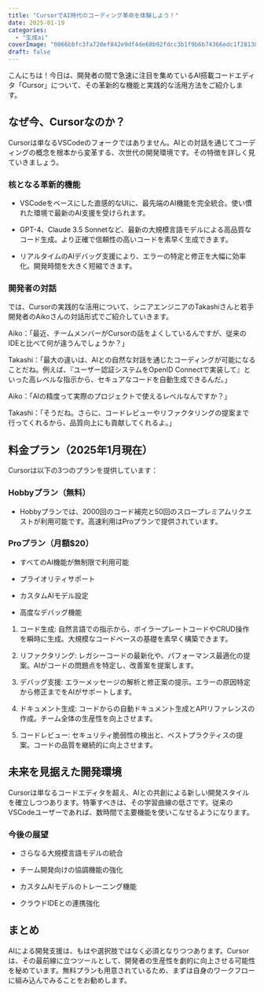 ```yaml
---
title: "CursorでAI時代のコーディング革命を体験しよう！"
date: 2025-01-19
categories: 
  - "生成ai"
coverImage: "0066bbfc3fa720ef842e9df4de68b92fdcc3b1f9b6b74366edc1f28138e8cd69.png"
draft: false
---
```


こんにちは！今日は、開発者の間で急速に注目を集めているAI搭載コードエディタ「Cursor」について、その革新的な機能と実践的な活用方法をご紹介します。

## なぜ今、Cursorなのか？

Cursorは単なるVSCodeのフォークではありません。AIとの対話を通じてコーディングの概念を根本から変革する、次世代の開発環境です。その特徴を詳しく見ていきましょう。

### 核となる革新的機能

- VSCodeをベースにした直感的なUIに、最先端のAI機能を完全統合。使い慣れた環境で最新のAI支援を受けられます。

- GPT-4、Claude 3.5 Sonnetなど、最新の大規模言語モデルによる高品質なコード生成。より正確で信頼性の高いコードを素早く生成できます。

- リアルタイムのAIデバッグ支援により、エラーの特定と修正を大幅に効率化。開発時間を大きく短縮できます。

### 開発者の対話

では、Cursorの実践的な活用について、シニアエンジニアのTakashiさんと若手開発者のAikoさんの対話形式でご紹介していきます。

Aiko：「最近、チームメンバーがCursorの話をよくしているんですが、従来のIDEと比べて何が違うんでしょうか？」

Takashi：「最大の違いは、AIとの自然な対話を通じたコーディングが可能になることだね。例えば、『ユーザー認証システムをOpenID Connectで実装して』といった高レベルな指示から、セキュアなコードを自動生成できるんだ。」

Aiko：「AIの精度って実際のプロジェクトで使えるレベルなんですか？」

Takashi：「そうだね。さらに、コードレビューやリファクタリングの提案まで行ってくれるから、品質向上にも貢献してくれるよ。」

## 料金プラン（2025年1月現在）

Cursorは以下の3つのプランを提供しています：

### Hobbyプラン（無料）

- Hobbyプランでは、2000回のコード補完と50回のスロープレミアムリクエストが利用可能です。高速利用はProプランで提供されています。

### Proプラン（月額$20）

- すべてのAI機能が無制限で利用可能

- プライオリティサポート

- カスタムAIモデル設定

- 高度なデバッグ機能

1. コード生成: 自然言語での指示から、ボイラープレートコードやCRUD操作を瞬時に生成。大規模なコードベースの基礎を素早く構築できます。

3. リファクタリング: レガシーコードの最新化や、パフォーマンス最適化の提案。AIがコードの問題点を特定し、改善案を提案します。

5. デバッグ支援: エラーメッセージの解析と修正案の提示。エラーの原因特定から修正までをAIがサポートします。

7. ドキュメント生成: コードからの自動ドキュメント生成とAPIリファレンスの作成。チーム全体の生産性を向上させます。

9. コードレビュー: セキュリティ脆弱性の検出と、ベストプラクティスの提案。コードの品質を継続的に向上させます。

## 未来を見据えた開発環境

Cursorは単なるコードエディタを超え、AIとの共創による新しい開発スタイルを確立しつつあります。特筆すべきは、その学習曲線の低さです。従来のVSCodeユーザーであれば、数時間で主要機能を使いこなせるようになります。

### 今後の展望

- さらなる大規模言語モデルの統合

- チーム開発向けの協調機能の強化

- カスタムAIモデルのトレーニング機能

- クラウドIDEとの連携強化

## まとめ

AIによる開発支援は、もはや選択肢ではなく必須となりつつあります。Cursorは、その最前線に立つツールとして、開発者の生産性を劇的に向上させる可能性を秘めています。無料プランも用意されているため、まずは自身のワークフローに組み込んでみることをお勧めします。
